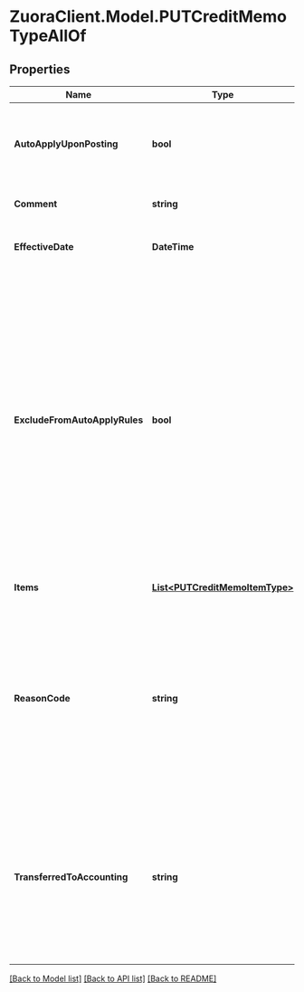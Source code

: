 # ZuoraClient.Model.PUTCreditMemoTypeAllOf

## Properties

Name | Type | Description | Notes
------------ | ------------- | ------------- | -------------
**AutoApplyUponPosting** | **bool** | Whether the credit memo automatically applies to the invoice upon posting.  | [optional] 
**Comment** | **string** | Comments about the credit memo.  | [optional] 
**EffectiveDate** | **DateTime** | The date when the credit memo takes effect.  | [optional] 
**ExcludeFromAutoApplyRules** | **bool** | Whether the credit memo is excluded from the rule of automatically applying unapplied credit memos to invoices and debit memos during payment runs. If you set this field to &#x60;true&#x60;, a payment run does not pick up this credit memo or apply it to other invoices or debit memos.  | [optional] 
**Items** | [**List&lt;PUTCreditMemoItemType&gt;**](PUTCreditMemoItemType.md) | Container for credit memo items.  | [optional] 
**ReasonCode** | **string** | A code identifying the reason for the transaction. The value must be an existing reason code or empty. If you do not specify a value, Zuora uses the default reason code.  | [optional] 
**TransferredToAccounting** | **string** | Whether the credit memo is transferred to an external accounting system. Use this field for integration with accounting systems, such as NetSuite.   | [optional] 

[[Back to Model list]](../README.md#documentation-for-models) [[Back to API list]](../README.md#documentation-for-api-endpoints) [[Back to README]](../README.md)

